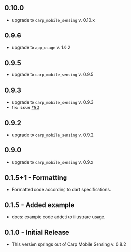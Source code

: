 ## 0.10.0
* upgrade to `carp_mobile_sensing` v. 0.10.x

## 0.9.6
* upgrade to `app_usage` v. 1.0.2

## 0.9.5
* upgrade to `carp_mobile_sensing` v. 0.9.5

## 0.9.3
* upgrade to `carp_mobile_sensing` v. 0.9.3
* fix: issue [#82](https://github.com/cph-cachet/carp.sensing-flutter/issues/82)

## 0.9.2
* upgrade to `carp_mobile_sensing` v. 0.9.2

## 0.9.0
* upgrade to `carp_mobile_sensing` v. 0.9.x

## 0.1.5+1 - Formatting
* Formatted code according to dart specifications.

## 0.1.5 - Added example
* docs: example code added to illustrate usage.

## 0.1.0 - Initial Release
* This version springs out of Carp Mobile Sensing v. 0.8.2
